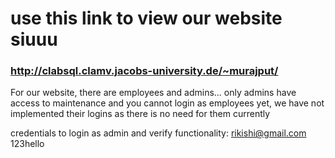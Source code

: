 # use this link to view our website siuuu
### http://clabsql.clamv.jacobs-university.de/~murajput/

For our website, there are employees and admins... only admins have access to maintenance and you cannot login as employees yet, we have not implemented their logins as there is no need for them currently


credentials to login as admin and verify functionality:
rikishi@gmail.com
123hello
